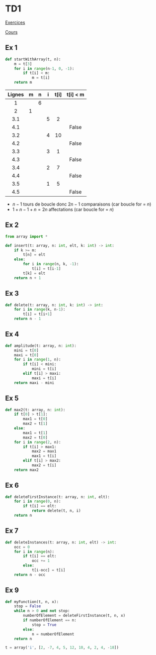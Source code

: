# TD1

[Exercices](./TD1.pdf)

[Cours](./Tableaux.ipynb)

## Ex 1

```python
def startWithArray(t, n):
	m = t[3]
	for i in range(n-1, 0, -1):
		if t[i] < m:
        	m = t[i]
	return m
```

| Lignes | m | n | i | t[i] | t[i] < m |
| :----: | - | - | - | :--: | :------: |
| 1      |   | 6 |   |      |          |
| 2      | 1 |   |   |      |          |
| 3.1    |   |   | 5 |  2   |          |
| 4.1    |   |   |   |      |  False   |
| 3.2    |   |   | 4 |  10  |          |
| 4.2    |   |   |   |      |  False   |
| 3.3    |   |   | 3 |  1   |          |
| 4.3    |   |   |   |      |  False   |
| 3.4    |   |   | 2 |  7   |          |
| 4.4    |   |   |   |      |  False   |
| 3.5    |   |   | 1 |  5   |          |
| 4.5    |   |   |   |      |  False   |

- $n-1$ tours de boucle donc $2n-1$ comparaisons (car boucle for = $n$) 
- $1+n-1+n = 2n$ affectations (car boucle for = $n$)

## Ex 2

```python
from array import *

def insert(t: array, n: int, elt, k: int) -> int:
	if k >= m:
		t[n] = elt
	else:
		for i in range(n, k, -1):
			t[i] = t[i-1]
		t[k] = elt
	return n + 1
```

## Ex 3

```python
def delete(t: array, n: int, k: int) -> int:
	for i in range(k, n-1):
		t[i] = t[i+1]
	return n - 1
```

## Ex 4

```python
def amplitude(t: array, n: int):
	mini = t[0]
	maxi = t[0]
	for i in range(1, n):
		if t[i] < mini:
			mini = t[i]
		elif t[i] > maxi:
			maxi = t[i]
	return maxi - mini
```

## Ex 5

```python
def max2(t: array, n: int):
	if t[0] > t[1]:
		max1 = t[0]
		max2 = t[1]
	else:
		max1 = t[1]
		max2 = t[0]
	for i in range(2, n):
		if t[i] > max1:
			max2 = max1
			max1 = t[i]
		elif t[i] > max2:
			max2 = t[i]
	return max2
```

## Ex 6

```python
def deleteFirstInstance(t: array, n: int, elt):
	for i in range(0, n):
		if t[i] == elt:
			return delete(t, n, i)
	return n
```

## Ex 7

```python
def deleteInstances(t: array, n: int, elt) -> int:
    occ = 0
    for i in range(n):
        if t[i] == elt:
            occ += 1
        else:
            t[i-occ] = t[i]
    return n - occ
```

## Ex 9

```python
def myFunction(t, n, x):
    stop = False
    while n > 0 and not stop:
        numberOfElement = deleteFirstInstance(t, n, x)
        if numberOfElement == n:
            stop = True
        else:
            n = numberOfElement
    return n

t = array('i', [2, -7, 4, 5, 12, 10, 4, 2, 4, -18])
```


